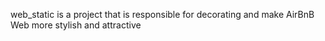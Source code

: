 web_static is a project that is responsible for decorating and make AirBnB Web more stylish and attractive
